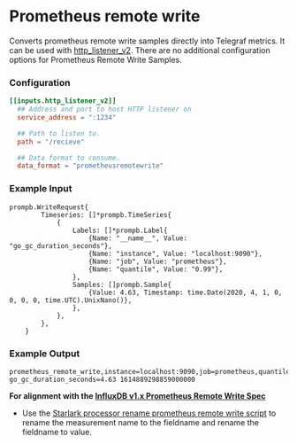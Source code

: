 # Prometheus remote write

Converts prometheus remote write samples directly into Telegraf metrics. It can be used with [http_listener_v2](/plugins/inputs/http_listener_v2). There are no additional configuration options for Prometheus Remote Write Samples.

### Configuration

```toml
[[inputs.http_listener_v2]]
  ## Address and port to host HTTP listener on
  service_address = ":1234"

  ## Path to listen to.
  path = "/recieve"

  ## Data format to consume.
  data_format = "prometheusremotewrite"
```

### Example Input
```
prompb.WriteRequest{
		Timeseries: []*prompb.TimeSeries{
			{
				Labels: []*prompb.Label{
					{Name: "__name__", Value: "go_gc_duration_seconds"},
					{Name: "instance", Value: "localhost:9090"},
					{Name: "job", Value: "prometheus"},
					{Name: "quantile", Value: "0.99"},
				},
				Samples: []prompb.Sample{
					{Value: 4.63, Timestamp: time.Date(2020, 4, 1, 0, 0, 0, 0, time.UTC).UnixNano()},
				},
			},
		},
	}

```

### Example Output
```
prometheus_remote_write,instance=localhost:9090,job=prometheus,quantile=0.99 go_gc_duration_seconds=4.63 1614889298859000000
```

**For alignment with the [InfluxDB v1.x Prometheus Remote Write Spec](https://docs.influxdata.com/influxdb/v1.8/supported_protocols/prometheus/#how-prometheus-metrics-are-parsed-in-influxdb)**

- Use the [Starlark processor rename prometheus remote write script](https://github.com/influxdata/telegraf/blob/master/plugins/processors/starlark/testdata/rename_prometheus_remote_write.star) to rename the measurement name to the fieldname and rename the fieldname to value. 